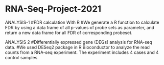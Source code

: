 # RNA-Seq-Project-2021

ANALYSIS-1
#FDR calculation With R
#We generate a R function to calculate FDR by using a data frame of all p-values of probe sets as parameter, and return a new data frame for all FDR of corresponding probeset.

ANALYSIS 2
#Differentially expressed gene (DEGs) analysis for RNA-seq data.
#We used DESeq2 package in R Bioconductor to analyze the read counts from a RNA-seq experiment. The experiment includes 4 cases and 4 control samples. 
